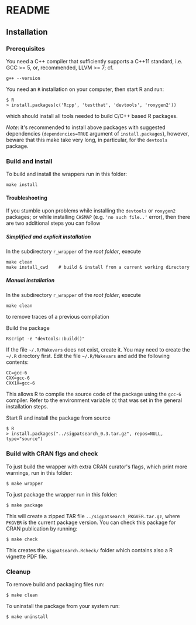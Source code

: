 # README

## Installation

### Prerequisites

You need a C++ compiler that sufficiently supports a C++11 standard, i.e.
GCC >= 5, or, recommended, LLVM >= 7; cf.

```
g++ --version
```

You need an `R` installation on your computer, then start R and run:

```
$ R
> install.packages(c('Rcpp', 'testthat', 'devtools', 'roxygen2'))
```

which should install all tools needed to build C/C++ based R packages.

*Note*: it's recommended to install above packages with suggested dependencies
(`dependencies=TRUE` argument of `install.packages`), however, beware that this
make take very long, in particular, for the `devtools` package.

### Build and install

To build and install the wrappers run in this folder:

```
make install
```

#### Troubleshooting

If you stumble upon problems while installing the `devtools` or `roxygen2` packages; or while installing `CASMAP` (e.g. `'no such file..'` error), then there are two additional steps you can follow

##### Simplified and explicit installation

In the subdirectory `r_wrapper` of the *root folder*, execute
```
make clean
make install_cwd    # build & install from a current working directory
```

##### Manual installation

In the subdirectory `r_wrapper` of the *root folder*, execute
```
make clean
```
to remove traces of a previous compilation

Build the package
```
Rscript -e "devtools::build()"
```
If the file `~/.R/Makevars` does not exist, create it. You may need to create the `~/.R` directory first.
Edit the file `~/.R/Makevars` and add the following contents:
```
CC=gcc-6
CXX=gcc-6
CXX1X=gcc-6
```
This allows R to compile the source code of the package using the `gcc-6` compiler. Refer to the environment variable `CC` that was set in the general installation steps.

Start R and install the package from source
```
$ R
> install.packages("../sigpatsearch_0.3.tar.gz", repos=NULL, type="source")
```

### Build with CRAN flgs and check

To just build the wrapper with extra CRAN curator's flags, which print more
warnings, run in this folder:

    $ make wrapper

To just package the wrapper run in this folder:

    $ make package

This will create a zipped TAR file `../sigpatsearch_PKGVER.tar.gz`,
where `PKGVER` is the current package version. You can check this package for
CRAN publication by running:

    $ make check

This creates the `sigpatsearch.Rcheck/` folder which contains also a R
vignette PDF file.

### Cleanup

To remove build and packaging files run:

    $ make clean

To uninstall the package from your system run:

    $ make uninstall
